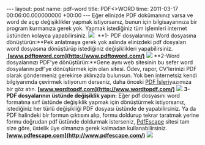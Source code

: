 --- layout: post name: pdf-word title: PDF\<\>WORD time: 2011-03-17 00:06:00.000000000 +00:00 ---
Eğer elinizde PDF dokümanınız varsa ve word de açıp değişiklikler yapmak istiyorsanız, bunun için bilgisayarınıza bir program kurmanıza gerek yok. Yapmak istediğiniz tüm işlemleri internet üstünden kolayca yapabilirsiniz.
[![](https://lh5.googleusercontent.com/-akXr8989pTM/TYFKu9c810I/AAAAAAAAA10/ZqkBeiYHOYU/s200/pdf-to-word-shot-02-bg.jpg)](http://www.pdftoword.com/)
 **1- PDF dosyalarınızı Word dosyasına dönüştürün:**Pek anlatmaya gerek yok aslında elinizdeki pdf dosyaları word dosyasına dönüştürüp istediğiniz değişiklikleri yapabilirsiniz.
**[ ](http://www.blogger.com/goog_430560524)[www.pdftoword.com](http://www.pdftoword.com/)**
[![](https://lh3.googleusercontent.com/-eGtMKW6xDoY/TYFMQiwDeNI/AAAAAAAAA14/xqJF3Xe-PTA/s320/logo_pdftoword.png)](http://www.pdftoword.com/)
**2-Word dosyalarınızı PDF'ye dönüştürün:**Gene aynı web sitesinin bu sefer word dosyalarını pdf'ye dönüştürmek için olan sitesi. Ödev, rapor, CV'lerinizi PDF olarak göndermeniz gerekirse aklınızda bulunsun. Yok ben internetsiz kendi bilgiyarımda çevirmek istiyorum derseniz, daha önceki [PDF İşleri](http://asuyatuyolar.blogspot.com/2009/12/pdf-isleri.html)yazımıza bir göz atın.
**[www.wordtopdf.com](http://www.wordtopdf.com/)**
[![](https://lh4.googleusercontent.com/-0zcCeqc02PQ/TYFNLvfcoCI/AAAAAAAAA18/HfOs-_vsNBA/s320/logo_wordtopdf.png)](http://www.wordtopdf.com/)
**3-PDF dosyalarının üstünde değişiklik yapın:** Eğer pdf dosyasını word formatına sırf üstünde değişiklik yapmak için dönüştürmek istiyorsanız, istediğiniz her türlü değişikliği PDF dosyası üstünde de yapabilirsiniz. Ya da PDF halindeki bir formun çıktısını alıp, formu doldurup tekrar taratmak yerine formu doğrudan pdf üstünde doldurmak isterseniz, [PdfEscape](http://www.pdfescape.com/) sitesi tam size göre, üstelik üye olmanıza gerek kalmadan kullanabilirsiniz.
**[www.pdfescape.com](http://www.pdfescape.com/)**
[![](https://lh4.googleusercontent.com/-EC2cxG7zRPM/TYFPrI3-fvI/AAAAAAAAA2A/CXYml4meCwo/s400/PDFescape_open.png)](http://www.pdfescape.com/)

